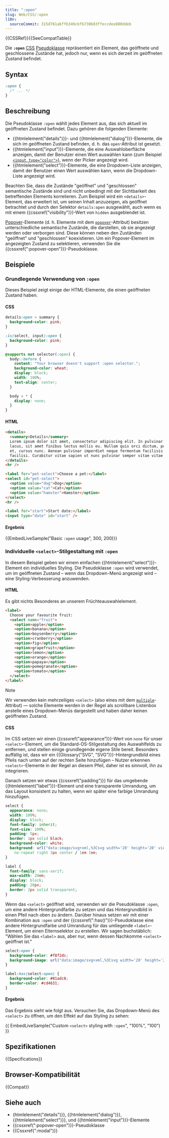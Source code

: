 ```yaml
---
title: ":open"
slug: Web/CSS/:open
l10n:
  sourceCommit: 315d781abffb349cbfb730b83ffeccdea980ddeb
---
```


{{CSSRef}}{{SeeCompatTable}}

Die **`:open`** [CSS](/de/docs/Web/CSS) [Pseudoklasse](/de/docs/Web/CSS/Pseudo-classes) repräsentiert ein Element, das geöffnete und geschlossene Zustände hat, jedoch nur, wenn es sich derzeit im geöffneten Zustand befindet.

## Syntax

```css
:open {
  /* ... */
}
```

## Beschreibung

Die Pseudoklasse `:open` wählt jedes Element aus, das sich aktuell im geöffneten Zustand befindet. Dazu gehören die folgenden Elemente:

- {{htmlelement("details")}}- und {{htmlelement("dialog")}}-Elemente, die sich im geöffneten Zustand befinden, d. h. das `open`-Attribut ist gesetzt.
- {{htmlelement("input")}}-Elemente, die eine Auswahloberfläche anzeigen, damit der Benutzer einen Wert auswählen kann (zum Beispiel [`<input type="color">`](/de/docs/Web/HTML/Element/input/color)), wenn der Picker angezeigt wird.
- {{htmlelement("select")}}-Elemente, die eine Dropdown-Liste anzeigen, damit der Benutzer einen Wert auswählen kann, wenn die Dropdown-Liste angezeigt wird.

Beachten Sie, dass die Zustände "geöffnet" und "geschlossen" semantische Zustände sind und nicht unbedingt mit der Sichtbarkeit des betreffenden Elements korrelieren. Zum Beispiel wird ein `<details>`-Element, das erweitert ist, um seinen Inhalt anzuzeigen, als geöffnet betrachtet und durch den Selektor `details:open` ausgewählt, auch wenn es mit einem {{cssxref("visibility")}}-Wert von `hidden` ausgeblendet ist.

[Popover](/de/docs/Web/API/Popover_API)-Elemente (d. h. Elemente mit dem [`popover`](/de/docs/Web/HTML/Global_attributes/popover)-Attribut) besitzen unterschiedliche semantische Zustände, die darstellen, ob sie angezeigt werden oder verborgen sind. Diese können neben den Zuständen "geöffnet" und "geschlossen" koexistieren. Um ein Popover-Element im angezeigten Zustand zu selektieren, verwenden Sie die {{cssxref(":popover-open")}}-Pseudoklasse.

## Beispiele

### Grundlegende Verwendung von `:open`

Dieses Beispiel zeigt einige der HTML-Elemente, die einen geöffneten Zustand haben.

#### CSS

```css
details:open > summary {
  background-color: pink;
}

:is(select, input):open {
  background-color: pink;
}
```

```css hidden
@supports not selector(:open) {
  body::before {
    content: "Your browser doesn't support :open selector.";
    background-color: wheat;
    display: block;
    width: 100%;
    text-align: center;
  }

  body > * {
    display: none;
  }
}
```

#### HTML

```html
<details>
  <summary>Details</summary>
  Lorem ipsum dolor sit amet, consectetur adipiscing elit. In pulvinar dapibus
  lacus, sit amet finibus lectus mollis eu. Nullam quis orci dictum, porta lacus
  et, cursus nunc. Aenean pulvinar imperdiet neque fermentum facilisis. Nulla
  facilisi. Curabitur vitae sapien ut nunc pulvinar semper vitae vitae nisi.
</details>
<hr />

<label for="pet-select">Choose a pet:</label>
<select id="pet-select">
  <option value="dog">Dog</option>
  <option value="cat">Cat</option>
  <option value="hamster">Hamster</option>
</select>
<hr />

<label for="start">Start date:</label>
<input type="date" id="start" />
```

#### Ergebnis

{{EmbedLiveSample("Basic `:open` usage", 300, 200)}}

### Individuelle `<select>`-Stilgestaltung mit `:open`

In diesem Beispiel geben wir einem einfachen {{htmlelement("select")}}-Element ein individuelles Styling. Die Pseudoklasse `:open` wird verwendet, um im geöffneten Zustand – wenn das Dropdown-Menü angezeigt wird – eine Styling-Verbesserung anzuwenden.

#### HTML

Es gibt nichts Besonderes an unserem Früchteauswahlelement.

```html
<label>
  Choose your favourite fruit:
  <select name="fruit">
    <option>apple</option>
    <option>banana</option>
    <option>boysenberry</option>
    <option>cranberry</option>
    <option>fig</option>
    <option>grapefruit</option>
    <option>lemon</option>
    <option>orange</option>
    <option>papaya</option>
    <option>pomegranate</option>
    <option>tomato</option>
  </select>
</label>
```

> [!NOTE]
> Wir verwenden kein mehrzeiliges `<select>` (also eines mit dem [`multiple`](/de/docs/Web/HTML/Attributes/multiple)-Attribut) — solche Elemente werden in der Regel als scrollbare Listenbox anstelle eines Dropdown-Menüs dargestellt und haben daher keinen geöffneten Zustand.

#### CSS

Im CSS setzen wir einen {{cssxref("appearance")}}-Wert von `none` für unser `<select>`-Element, um die Standard-OS-Stilgestaltung des Auswahlfelds zu entfernen, und stellen einige grundlegende eigene Stile bereit. Besonders auffällig ist, dass wir ein {{Glossary("SVG", "SVG")}}-Hintergrundbild eines Pfeils nach unten auf der rechten Seite hinzufügen – Nutzer erkennen `<select>`-Elemente in der Regel an diesem Pfeil, daher ist es sinnvoll, ihn zu integrieren.

Danach setzen wir etwas {{cssxref("padding")}} für das umgebende {{htmlelement("label")}}-Element und eine transparente Umrandung, um das Layout konsistent zu halten, wenn wir später eine farbige Umrandung hinzufügen.

```css
select {
  appearance: none;
  width: 100%;
  display: block;
  font-family: inherit;
  font-size: 100%;
  padding: 5px;
  border: 1px solid black;
  background-color: white;
  background: url("data:image/svg+xml,%3Csvg width='20' height='20' viewbox='0 0 20 20' xmlns='http://www.w3.org/2000/svg'%3E%3Cpolygon points='5,5 15,5 10,15'/%3E%3C/svg%3E")
    no-repeat right 3px center / 1em 1em;
}

label {
  font-family: sans-serif;
  max-width: 20em;
  display: block;
  padding: 20px;
  border: 2px solid transparent;
}
```

Wenn das `<select>` geöffnet wird, verwenden wir die Pseudoklasse `:open`, um eine andere Hintergrundfarbe zu setzen und das Hintergrundbild in einen Pfeil nach oben zu ändern. Darüber hinaus setzen wir mit einer Kombination aus `:open` und der {{cssxref(":has()")}}-Pseudoklasse eine andere Hintergrundfarbe und Umrandung für das umliegende `<label>`-Element, um einen Elternselektor zu erstellen. Wir sagen buchstäblich: "Wählen Sie das `<label>` aus, aber nur, wenn dessen Nachkomme `<select>` geöffnet ist."

```css
select:open {
  background-color: #f8f2dc;
  background-image: url("data:image/svg+xml,%3Csvg width='20' height='20' viewbox='0 0 20 20' xmlns='http://www.w3.org/2000/svg'%3E%3Cpolygon points='5,15 10,5 15,15'/%3E%3C/svg%3E");
}

label:has(select:open) {
  background-color: #81adc8;
  border-color: #cd4631;
}
```

#### Ergebnis

Das Ergebnis sieht wie folgt aus. Versuchen Sie, das Dropdown-Menü des `<select>` zu öffnen, um den Effekt auf das Styling zu sehen:

{{ EmbedLiveSample("Custom `<select>` styling with `:open`", "100%", "100") }}

## Spezifikationen

{{Specifications}}

## Browser-Kompatibilität

{{Compat}}

## Siehe auch

- {htmlelement("details")}}, {{htmlelement("dialog")}}, {{htmlelement("select")}}, und {{htmlelement("input")}}-Elemente
- {{cssxref(":popover-open")}}-Pseudoklasse
- {{Cssxref(":modal")}}
